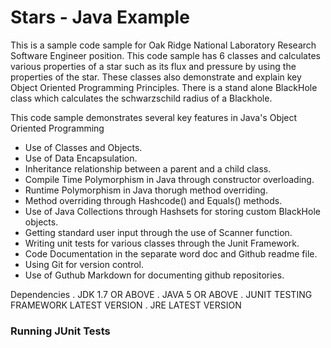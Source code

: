 # Stars - Java Example

This is a sample code sample for Oak Ridge National Laboratory Research Software Engineer position. This code sample has 6 classes
and calculates various properties of a star such as its flux and pressure by using the properties of the star. These classes also demonstrate and explain key Object Oriented Programming Principles. There is a stand alone BlackHole class which calculates the schwarzschild radius of a Blackhole.
 
 This code sample demonstrates several key features in Java's Object Oriented Programming
 * Use of Classes and Objects.
 * Use of Data Encapsulation.
 * Inheritance relationship between a parent and a child class.
 * Compile Time Polymorphism in Java through constructor overloading.
 * Runtime Polymorphism in Java thorugh method overriding.
 * Method overriding through Hashcode() and Equals() methods.
 * Use of Java Collections through Hashsets for storing custom BlackHole objects.
 * Getting standard user input through the use of Scanner function.
 * Writing unit tests for various classes through the Junit Framework.
 * Code Documentation in the separate word doc and Github readme file.
 * Using Git for version control.
 * Use of Guthub Markdown for documenting github repositories.
 
 Dependencies
 . JDK 1.7 OR ABOVE
 . JAVA 5 OR ABOVE
 . JUNIT TESTING FRAMEWORK LATEST VERSION
 . JRE LATEST VERSION
 
 
 ### Running JUnit Tests
 
 
